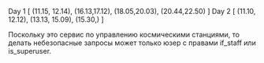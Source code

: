 Day 1
[
    (11.15, 12.14),
    (16.13,17.12),
    (18.05,20.03),
    (20.44,22.50)
]
Day 2
[
    (11.10, 12.12),
    (13.13, 15.09),
    (15.30,)
]

Поскольку это сервис по управлению космическими станциями, то делать небезопасные запросы может только юзер с правами if_staff или is_superuser.